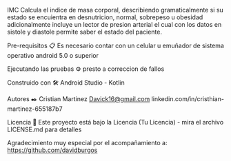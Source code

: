 IMC 
Calcula  el indice de masa corporal,  describiendo gramaticalmente  si su estado se encuientra en desnutricion, normal, sobrepeso u obesidad 
adicionalmente  incluye un lector de  presion arterial  el cual con los datos en sistole y diastole  permite saber  el estado del paciente.

Pre-requisitos 📋
Es necesario contar  con un celular u emuñador de sistema operativo android 5.0 o superior 

Ejecutando las pruebas ⚙️
presto a correccion de fallos  

Construido con 🛠️
Android Studio - Kotlin 

Autores ✒️
Cristian Martinez
Davick16@gmail.com
linkedin.com/in/cristhian-martinez-655187b7

Licencia 📄
Este proyecto está bajo la Licencia (Tu Licencia) - mira el archivo LICENSE.md para detalles

Agradecimiento muy especial
por el acompañamiento a:
https://github.com/davidburgos

